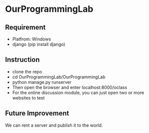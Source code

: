 # OurProgrammingLab



## Requirement
 - Platfrom: Windows
 - django (pip install django)
  
## Instruction
 - clone the repo
 - cd OurProgrammingLab/OurProgrammingLab
 - python manage.py runserver
 - Then open the browser and enter localhost:8000/oclass
 - For the online discussion module, you can just open two or more websites to test
 
## Future Improvement
We can rent a server and publish it to the world.
